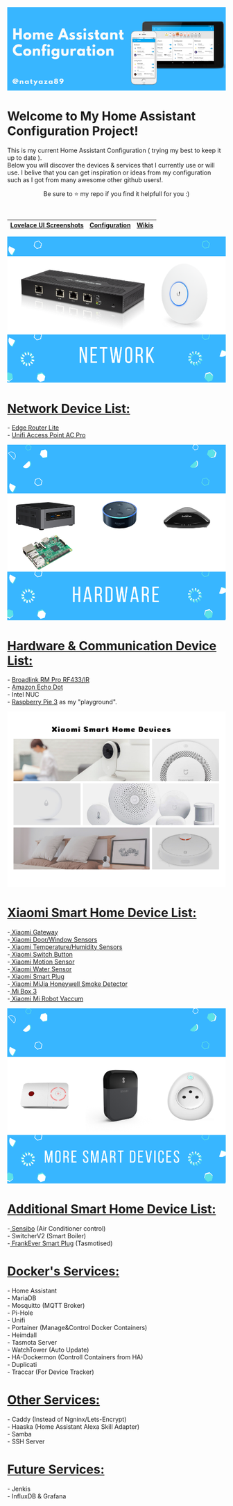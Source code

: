  
<!--
<img src="https://github.com/natylaza89/Home-Assistant/blob/master/HA%20Screenshots/main.png">
-->
<center>
<img src="https://github.com/natylaza89/Home-Assistant/blob/master/pics/mainbanner.png"><br>
</center>

<h1>Welcome to My Home Assistant Configuration Project!<br></h1>
<p>
This is my current Home Assistant Configuration ( trying my best to keep it up to date ).<br>
Below you will discover the devices & services that I currently use or will use.
I belive that you can get inspiration or ideas from my configuration such as I got from many awesome other github users!.
</p>

<p align="center">Be sure to <g-emoji class="g-emoji" alias="star" fallback-src="https://assets-cdn.github.com/images/icons/emoji/unicode/2b50.png">⭐️</g-emoji> my repo if you find it helpfull for you :)</p>
<br>
 
<table>
<thead>
<tr>
<th><a href="https://github.com/natylaza89/Home-Assistant/tree/master/HA%20UI%20Screenshots">Lovelace UI Screenshots</a></th>
<th><a href="https://github.com/natylaza89/Home-Assistant/tree/master/Config">Configuration</a></th>
<th><a href="https://github.com/natylaza89/Home-Assistant/wiki">Wikis</a></th>
</tr>
</thead></table>

<center>  
<img src="https://github.com/natylaza89/Home-Assistant/blob/master/pics/network.png">
</center>

<h1><u>Network Device List:</u></h1>
<p>
 - <a href="https://www.amazon.co.uk/UBIQUITI-Networks-ERLITE-ERLite-3-Router/dp/B00HXT8EKE/ref=sr_1_5?s=computers&srs=3998560031&ie=UTF8&qid=1540211918&sr=1-5">Edge Router Lite</a> <br>
- <a href="https://www.amazon.de/gp/product/B016XYQ3WK/ref=oh_aui_detailpage_o00_s00?ie=UTF8&psc=1">Unifi Access Point AC Pro</a> <br>
</p>

<center>  
<img src="https://github.com/natylaza89/Home-Assistant/blob/master/pics/hardware.png">
</center>

<h1><u>Hardware & Communication Device List:</u></h1>
<p>
 - <a href="https://www.gearbest.com/smart-home-controls/pp_255607.html?wid=1433363">Broadlink RM Pro RF433/IR</a> <br>
 - <a href="https://www.amazon.com/gp/product/B01DFKC2SO/ref=oh_aui_detailpage_o00_s01?ie=UTF8&psc=1">Amazon Echo Dot</a> <br>
 - Intel NUC <br>
 - <a href="https://www.gearbest.com/raspberry-pi/pp_354347.html?wid=1433363">Raspberry Pie 3</a> as my "playground".
</p>

<center>  
<img src="https://github.com/natylaza89/Home-Assistant/blob/master/pics/xiaomi.png">
</center>

<h1><u>Xiaomi Smart Home Device List:</u></h1>
<p>
-<a href="https://www.gearbest.com/alarm-systems/pp_345588.html?wid=1433363"> Xiaomi Gateway </a><br>
-<a href="https://www.gearbest.com/smart-light-bulb/pp_257677.html?wid=1433363"> Xiaomi Door/Window Sensors</a> <br>
-<a href="https://www.gearbest.com/living-appliances/pp_344665.html?wid=1433363"> Xiaomi Temperature/Humidity Sensors </a><br>
-<a href="https://www.gearbest.com/smart-light-bulb/pp_257679.html?wid=1433363"> Xiaomi Switch Button</a><br>
-<a href="https://www.banggood.com/Original-Xiaomi-Intelligent-Human-Sensor-Control-Smart-Home-Suit-Kit-Accessory-p-1017540.html?rmmds=search&cur_warehouse=CN"> Xiaomi Motion Sensor</a><br>
-<a href="https://www.gearbest.com/home-smart-improvements/pp_668897.html?wid=1433363"> Xiaomi Water Sensor</a><br>
-<a href="https://www.gearbest.com/power-strips/pp_341431.html?wid=1433363"> Xiaomi Smart Plug</a><br>
-<a href="https://www.gearbest.com/alarm-systems/pp_615081.html?wid=1433363"> Xiaomi MiJia Honeywell Smoke Detector</a><br>
-<a href="https://www.banggood.com/Xiaomi-Mi-Box-Amlogic-S905X-2GB-RAM-8GB-ROM-TV-Box-International-Version-p-1182281.html?rmmds=search"> Mi Box 3 </a> <br>
-<a href="https://www.gearbest.com/robot-vacuum/pp_009816316347.html?wid=1433363"> Xiaomi Mi Robot Vaccum </a> <br>
</p>

<center>  
<img src="https://github.com/natylaza89/Home-Assistant/blob/master/pics/more.png">
</center>

<h1><u>Additional Smart Home Device List:</u></h1>
<p>
-<a href="https://sensibo.com/products/sensibo-sky"> Sensibo</a> (Air Conditioner control)<br>
- SwitcherV2 (Smart Boiler) <br>
-<a href="https://www.aliexpress.com/item/FrankEver-Smart-Socket-16A-with-Power-Monitoring-US-EU-UK-India-Israel-WiFi-Plug-Voice-Remote/32968604339.html?spm=a2g0s.9042311.0.0.1e784c4dmlxi9A"> FrankEver Smart Plug</a> (Tasmotised)<br>
</p>

<h1><u>Docker's Services:</u></h1>
<p>
- Home Assistant <br>
- MariaDB <br>
- Mosquitto (MQTT Broker) <br> 
- Pi-Hole<br>
- Unifi<br>
- Portainer (Manage&Control Docker Containers)<br>
- Heimdall<br>
- Tasmota Server <br>
- WatchTower (Auto Update)<br>
- HA-Dockermon (Controll Containers from HA)<br>
- Duplicati <br>
- Traccar (For Device Tracker)<br>
</p>

<h1><u>Other Services:</u></h1>
<p>
- Caddy (Instead of Ngninx/Lets-Encrypt) <br>
- Haaska (Home Assistant Alexa Skill Adapter) <br>
- Samba <br>
- SSH Server<br>
</p>
 </center>

 <h1><u>Future Services:</u></h1>
<p>
- Jenkis <br>
- InfluxDB & Grafana <br>
